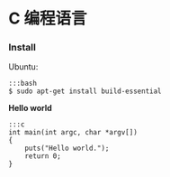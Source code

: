 C 编程语言
==========

### Install

Ubuntu:

    :::bash
    $ sudo apt-get install build-essential

**Hello world**

    :::c
    int main(int argc, char *argv[])
    {
        puts("Hello world.");
        return 0;
    }
